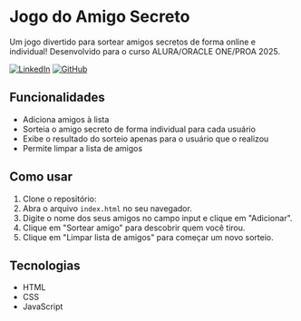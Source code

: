 # Jogo do Amigo Secreto

Um jogo divertido para sortear amigos secretos de forma online e individual!
Desenvolvido para o curso ALURA/ORACLE ONE/PROA 2025.


[![LinkedIn](https://img.shields.io/badge/LinkedIn-0077B5?style=for-the-badge&logo=linkedin&logoColor=white)](https://www.linkedin.com/in/ajtp/)
[![GitHub](https://img.shields.io/badge/GitHub-100000?style=for-the-badge&logo=github&logoColor=white)](https://github.com/ajtoriani)

## Funcionalidades

*   Adiciona amigos à lista
*   Sorteia o amigo secreto de forma individual para cada usuário
*   Exibe o resultado do sorteio apenas para o usuário que o realizou
*   Permite limpar a lista de amigos

## Como usar

1.  Clone o repositório:
3.  Abra o arquivo `index.html` no seu navegador.
4.  Digite o nome dos seus amigos no campo input e clique em "Adicionar".
5.  Clique em "Sortear amigo" para descobrir quem você tirou.
6.  Clique em "Limpar lista de amigos" para começar um novo sorteio.

## Tecnologias

*   HTML
*   CSS
*   JavaScript
